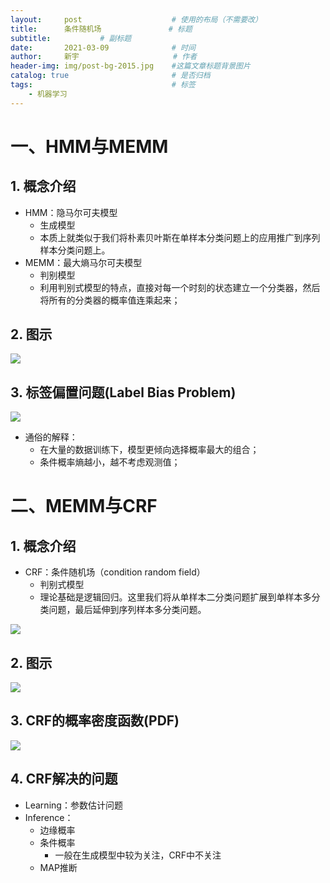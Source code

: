 ```yaml
---
layout:     post                    # 使用的布局（不需要改）
title:      条件随机场 			    # 标题 
subtitle:   	    # 副标题
date:       2021-03-09              # 时间
author:     新宇                     # 作者
header-img: img/post-bg-2015.jpg    #这篇文章标题背景图片
catalog: true                       # 是否归档
tags:                               # 标签
    - 机器学习
---
```

# 一、HMM与MEMM
## 1. 概念介绍
- HMM：隐马尔可夫模型
	- 生成模型
	- 本质上就类似于我们将朴素贝叶斯在单样本分类问题上的应用推广到序列样本分类问题上。
- MEMM：最大熵马尔可夫模型
	- 判别模型
	- 利用判别式模型的特点，直接对每一个时刻的状态建立一个分类器，然后将所有的分类器的概率值连乘起来；

## 2. 图示
![](https://tva1.sinaimg.cn/large/008eGmZEly1gods0glxl8j310v0av0tx.jpg)

## 3. 标签偏置问题(Label Bias Problem)
![](https://tva1.sinaimg.cn/large/008eGmZEly1godrp2qoq5j30fz07bdgy.jpg)

- 通俗的解释：
	- 在大量的数据训练下，模型更倾向选择概率最大的组合；
	- 条件概率熵越小，越不考虑观测值；


# 二、MEMM与CRF

## 1. 概念介绍
- CRF：条件随机场（condition random field）
	- 判别式模型
	- 理论基础是逻辑回归。这里我们将从单样本二分类问题扩展到单样本多分类问题，最后延伸到序列样本多分类问题。

![](https://tva1.sinaimg.cn/large/008eGmZEly1gods4m5v9fj30pr0in40z.jpg)

## 2. 图示
![](https://tva1.sinaimg.cn/large/008eGmZEly1godrywy0oxj30ys0biq40.jpg)

## 3. CRF的概率密度函数(PDF)
![](https://tva1.sinaimg.cn/large/008eGmZEly1gods5vvmwjj30lg0omdis.jpg)

## 4. CRF解决的问题
- Learning：参数估计问题
- Inference：
	- 边缘概率
	- 条件概率
		- 一般在生成模型中较为关注，CRF中不关注
	- MAP推断
